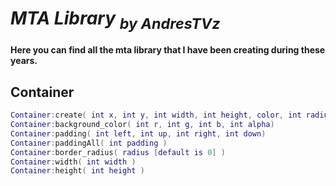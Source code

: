 # ***MTA Library*** <sub>*by AndresTVz*</sub>

#### Here you can find all the mta library that I have been creating during these years.

## Container
```Lua
Container:create( int x, int y, int width, int height, color, int radius [default is false])
Container:background_color( int r, int g, int b, int alpha)
Container:padding( int left, int up, int right, int down)
Container:paddingAll( int padding )
Container:border_radius( radius [default is 0] )
Container:width( int width )
Container:height( int height )
```

  
  

  




